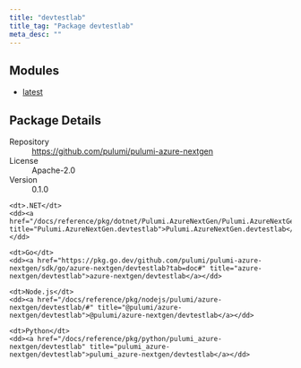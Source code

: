 ```yaml
---
title: "devtestlab"
title_tag: "Package devtestlab"
meta_desc: ""
---
```


<!-- WARNING: this file was generated by Pulumi Docs Generator. -->
<!-- Do not edit by hand unless you're certain you know what you are doing! -->



<h2 id="modules">Modules</h2>
<ul class="api">
    <li><a href="latest/" title="latest"><span class="symbol module"></span>latest</a></li>
</ul>

<h2 id="package-details">Package Details</h2>
<dl class="package-details">
	<dt>Repository</dt>
	<dd><a href="https://github.com/pulumi/pulumi-azure-nextgen">https://github.com/pulumi/pulumi-azure-nextgen</a></dd>
	<dt>License</dt>
	<dd>Apache-2.0</dd>
	<dt>Version</dt>
	<dd>0.1.0</dd>
</dl>



<dl class="tabular">

    <dt>.NET</dt>
    <dd><a href="/docs/reference/pkg/dotnet/Pulumi.AzureNextGen/Pulumi.AzureNextGen.devtestlab.html" title="Pulumi.AzureNextGen.devtestlab">Pulumi.AzureNextGen.devtestlab</a></dd>

    <dt>Go</dt>
    <dd><a href="https://pkg.go.dev/github.com/pulumi/pulumi-azure-nextgen/sdk/go/azure-nextgen/devtestlab?tab=doc#" title="azure-nextgen/devtestlab">azure-nextgen/devtestlab</a></dd>

    <dt>Node.js</dt>
    <dd><a href="/docs/reference/pkg/nodejs/pulumi/azure-nextgen/devtestlab/#" title="@pulumi/azure-nextgen/devtestlab">@pulumi/azure-nextgen/devtestlab</a></dd>

    <dt>Python</dt>
    <dd><a href="/docs/reference/pkg/python/pulumi_azure-nextgen/devtestlab" title="pulumi_azure-nextgen/devtestlab">pulumi_azure-nextgen/devtestlab</a></dd>

</dl>

